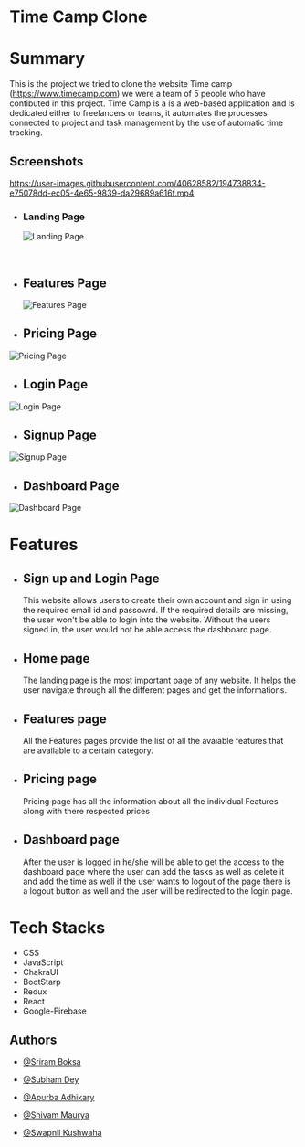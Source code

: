 # Time Camp Clone

# Summary

This is the project we tried to clone the website Time camp (https://www.timecamp.com) we were a team of 5 people who have contibuted in this project. Time Camp is a is a web-based application and is dedicated either to freelancers or teams, it automates the processes connected to project and task management by the use of automatic time tracking.
​

## Screenshots

https://user-images.githubusercontent.com/40628582/194738834-e75078dd-ec05-4e65-9839-da29689a616f.mp4



- ### Landing Page

  ![Landing Page]()
  
  ​

- ## Features Page

  ![Features Page](https://i.ibb.co/SPcv0LL/Screenshot-255.png)

- ## Pricing Page

![Pricing Page](https://i.ibb.co/7NpXm7H/Screenshot-256.png)

- ## Login Page

![Login Page](https://i.ibb.co/89BnJrW/Screenshot-257.png)

- ## Signup Page

![Signup Page](https://i.ibb.co/fCsTyZW/Screenshot-258.png)

- ## Dashboard Page

![Dashboard Page](https://i.ibb.co/d07Tw59/Screenshot-259.png)

# Features

- ## Sign up and Login Page
  This website allows users to create their own account and sign in using the required email id and passowrd. If the required details are missing, the user won't be able to login into the website. Without the users signed in, the user would not be able access the dashboard page.
- ## Home page
  The landing page is the most important page of any website. It helps the user navigate through all the different pages and get the informations.
- ## Features page
  All the Features pages provide the list of all the avaiable features that are available to a certain category.
- ## Pricing page
  Pricing page has all the information about all the individual Features along with there respected prices
- ## Dashboard page
  After the user is logged in he/she will be able to get the access to the dashboard page where the user can add the tasks as well as delete it and add the time as well if the user wants to logout of the page there is a logout button as well and the user will be redirected to the login page.
  ​

# Tech Stacks

- CSS
- JavaScript
- ChakraUI
- BootStarp
- Redux
- React
- Google-Firebase

## Authors

- [@Sriram Boksa](https://github.com/ssksds)
- [@Subham Dey](https://github.com/jstgrowup)
- [@Apurba Adhikary](https://github.com/itsApurba)
- [@Shivam Maurya](https://github.com/shivam0626)
- [@Swapnil Kushwaha](https://github.com/Swapnil-kus-1503)

  ​

